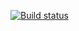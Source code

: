 [![Build status](https://ci.appveyor.com/api/projects/status/ft460y7309ngm8sg?svg=true)](https://ci.appveyor.com/project/Vladimir-Arg/api-ci)
